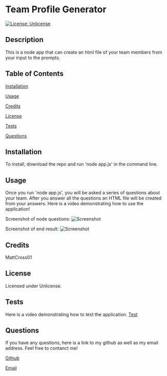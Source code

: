 
# Team Profile Generator
[![License: Unlicense](https://img.shields.io/badge/license-Unlicense-blue.svg)](http://unlicense.org/)
## Description
This is a node app that can create an html file of your team members from your input to the prompts.
## Table of Contents
[Installation](#installation)

[Usage](#usage)

[Credits](#credits)

[License](#license)

[Tests](#tests)

[Questions](#questions)

## Installation
To install, download the repo and run 'node app.js' in the command line.
## Usage
Once you run 'node app.js', you will be asked a series of questions about your team. After you answer all the questions an HTML file will be created from your answers. Here is a video demonstrating how to use the application! 

Screenshot of node questions:
![Screenshot](https://i.ibb.co/zrGJx3Q/questions2.png)


Screenshot of end result:
![Screenshot](https://i.ibb.co/BCd4nyG/imgd.png)

## Credits
MattCross01

## License
Licensed under Unlicense.
## Tests
Here is a video demonstrating how to test the application. [Test]("")
## Questions
If you have any questions, here is a link to my github as well as my email address. Feel free to contanct me!

[Github](github.com/MattCross01 "My Github")

[Email](mountaindew2141@outlook.com "My Email")
